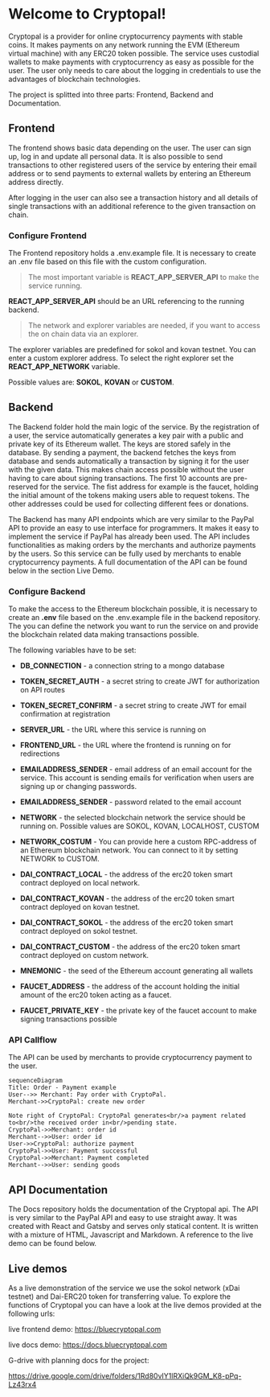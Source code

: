 
# Welcome to Cryptopal!

Cryptopal is a provider for online cryptocurrency payments with stable coins. It makes payments on any network running the EVM (Ethereum virtual machine) with any ERC20 token possible. The service uses custodial wallets to make payments with cryptocurrency as easy as possible for the user. The user only needs to care about the logging in credentials to use the advantages of blockchain technologies.

The project is splitted into three parts: Frontend, Backend and Documentation.

## Frontend

The frontend shows basic data depending on the user. The user can sign up, log in and update all personal data. It is also possible to send transactions to other registered users of the service by entering their email address or to send payments to external wallets by entering an Ethereum address directly.

After logging in the user can also see a transaction history and all details of single transactions with an additional reference to the given transaction on chain.

### Configure Frontend

The Frontend repository holds a .env.example file. It is necessary to create an .env file based on this file with the custom configuration.

>The most important variable is **REACT_APP_SERVER_API** to make the service running.

**REACT_APP_SERVER_API** should be an URL referencing to the running backend.

>The network and explorer variables are needed, if you want to access the on chain data via an explorer.

The explorer variables are predefined for sokol and kovan testnet. You can enter a custom explorer address. To select the right explorer set the **REACT_APP_NETWORK** variable.

Possible values are: **SOKOL**, **KOVAN** or **CUSTOM**.

## Backend

The Backend folder hold the main logic of the service. By the registration of a user, the service automatically generates a key pair with a public and private key of its Ethereum wallet. The keys are stored safely in the database. By sending a payment, the backend fetches the keys from database and sends automatically a transaction by signing it for the user with the given data. This makes chain access possible without the user having to care about signing transactions. The first 10 accounts are pre-reserved for the service. The fist address for example is the faucet, holding the initial amount of the tokens making users able to request tokens. The other addresses could be used for collecting different fees or donations.

The Backend has many API endpoints which are very similar to the PayPal API to provide an easy to use interface for programmers. It makes it easy to implement the service if PayPal has already been used. The API includes functionalities as making orders by the merchants and authorize payments by the users. So this service can be fully used by merchants to enable cryptocurrency payments. A full documentation of the API can be found below in the section Live Demo.

### Configure Backend

To make the access to the Ethereum blockchain possible, it is necessary to create an **.env** file based on the .env.example file in the backend repository. The you can define the network you want to run the service on and provide the blockchain related data making transactions possible.

The following variables have to be set:

- **DB_CONNECTION** - a connection string to a mongo database

- **TOKEN_SECRET_AUTH** - a secret string to create JWT for authorization on API routes

- **TOKEN_SECRET_CONFIRM** - a secret string to create JWT for email confirmation at registration

- **SERVER_URL** - the URL where this service is running on

- **FRONTEND_URL** - the URL where the frontend is running on for redirections

- **EMAILADDRESS_SENDER** - email address of an email account for the service. This account is sending emails for verification when users are signing up or changing passwords.

- **EMAILADDRESS_SENDER** - password related to the email account

- **NETWORK** - the selected blockchain network the service should be running on. Possible values are SOKOL, KOVAN, LOCALHOST, CUSTOM

- **NETWORK_COSTUM** - You can provide here a custom RPC-address of an Ethereum blockchain network. You can connect to it by setting NETWORK to CUSTOM.

- **DAI_CONTRACT_LOCAL** - the address of the erc20 token smart contract deployed on local network.

- **DAI_CONTRACT_KOVAN** - the address of the erc20 token smart contract deployed on kovan testnet.

- **DAI_CONTRACT_SOKOL** - the address of the erc20 token smart contract deployed on sokol testnet.

- **DAI_CONTRACT_CUSTOM** - the address of the erc20 token smart contract deployed on custom network.

- **MNEMONIC** - the seed of the Ethereum account generating all wallets

- **FAUCET_ADDRESS** - the address of the account holding the initial amount of the erc20 token acting as a faucet.

- **FAUCET_PRIVATE_KEY** - the private key of the faucet account to make signing transactions possible


### API Callflow

The API can be used by merchants to provide cryptocurrency payment to the user.
```mermaid
sequenceDiagram
Title: Order - Payment example
User-->> Merchant: Pay order with CryptoPal.
Merchant->>CryptoPal: create new order

Note right of CryptoPal: CryptoPal generates<br/>a payment related to<br/>the received order in<br/>pending state.
CryptoPal->>Merchant: order id
Merchant-->>User: order id
User->>CryptoPal: authorize payment
CryptoPal->>User: Payment successful
CryptoPal->>Merchant: Payment completed
Merchant-->>User: sending goods
```

## API Documentation

The Docs repository holds the documentation of the Cryptopal api. The API is very similar to the PayPal API and easy to use straight away. It was created with React and Gatsby and serves only statical content. It is written with a mixture of HTML, Javascript and Markdown. A reference to the live demo can be found below.

## Live demos

As a live demonstration of the service we use the sokol network (xDai testnet) and Dai-ERC20 token for transferring value. To explore the functions of Cryptopal you can have a look at the live demos provided at the following urls:

live frontend demo: https://bluecryptopal.com

live docs demo: https://docs.bluecryptopal.com

G-drive with planning docs for the project:

https://drive.google.com/drive/folders/1Rd80vIY1lRXiQk9GM_K8-pPq-Lz43rx4
